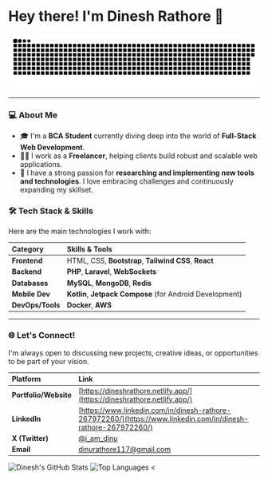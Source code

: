 
  <h1>Hey there! I'm Dinesh Rathore 👋</h1>

<img src="https://raw.githubusercontent.com/AkashRajpurohit/AkashRajpurohit/master/assets/github-snake-dark.svg" />

---

### 💻 About Me

-   🎓 I'm a **BCA Student** currently diving deep into the world of **Full-Stack Web Development**.
-   👨‍💻 I work as a **Freelancer**, helping clients build robust and scalable web applications.
-   🚀 I have a strong passion for **researching and implementing new tools and technologies**. I love embracing challenges and continuously expanding my skillset.

### 🛠️ Tech Stack & Skills

Here are the main technologies I work with:

| Category | Skills & Tools |
| :--- | :--- |
| **Frontend** | HTML, CSS, **Bootstrap**, **Tailwind CSS**, **React** |
| **Backend** | **PHP**, **Laravel**, **WebSockets** |
| **Databases** | **MySQL**, **MongoDB**, **Redis** |
| **Mobile Dev** | **Kotlin**, **Jetpack Compose** (for Android Development) |
| **DevOps/Tools** | **Docker**, **AWS** |

---

### 🌐 Let's Connect!

I'm always open to discussing new projects, creative ideas, or opportunities to be part of your vision.

| Platform | Link |
| :--- | :--- |
| **Portfolio/Website** | [https://dineshrathore.netlify.app/](https://dineshrathore.netlify.app/) |
| **LinkedIn** | [https://www.linkedin.com/in/dinesh-rathore-267972260/](https://www.linkedin.com/in/dinesh-rathore-267972260/) |
| **X (Twitter)** | [@i_am_dinu](https://x.com/i_am_dinu) |
| **Email** | [dinurathore117@gmail.com](mailto:dinurathore117@gmail.com) |




  <img src="https://github-readme-stats.vercel.app/api?username=YOUR_GITHUB_USERNAME&show_icons=true&theme=onedark" alt="Dinesh's GitHub Stats" />
  <img src="https://github-readme-stats.vercel.app/api/top-langs/?username=YOUR_GITHUB_USERNAME&layout=compact&theme=onedark" alt="Top Languages" />
<
